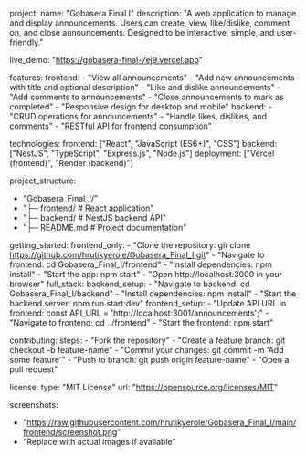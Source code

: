 project:
  name: "Gobasera Final I"
  description: "A web application to manage and display announcements. Users can create, view, like/dislike, comment on, and close announcements. Designed to be interactive, simple, and user-friendly."

  live_demo: "https://gobasera-final-7ej9.vercel.app"
  
features:
  frontend:
    - "View all announcements"
    - "Add new announcements with title and optional description"
    - "Like and dislike announcements"
    - "Add comments to announcements"
    - "Close announcements to mark as completed"
    - "Responsive design for desktop and mobile"
  backend:
    - "CRUD operations for announcements"
    - "Handle likes, dislikes, and comments"
    - "RESTful API for frontend consumption"

technologies:
  frontend: ["React", "JavaScript (ES6+)", "CSS"]
  backend: ["NestJS", "TypeScript", "Express.js", "Node.js"]
  deployment: ["Vercel (frontend)", "Render (backend)"]

project_structure:
  - "Gobasera_Final_I/"
  - "├─ frontend/       # React application"
  - "├─ backend/        # NestJS backend API"
  - "├─ README.md       # Project documentation"

getting_started:
  frontend_only:
    - "Clone the repository: git clone https://github.com/hrutikyerole/Gobasera_Final_I.git"
    - "Navigate to frontend: cd Gobasera_Final_I/frontend"
    - "Install dependencies: npm install"
    - "Start the app: npm start"
    - "Open http://localhost:3000 in your browser"
  full_stack:
    backend_setup:
      - "Navigate to backend: cd Gobasera_Final_I/backend"
      - "Install dependencies: npm install"
      - "Start the backend server: npm run start:dev"
    frontend_setup:
      - "Update API URL in frontend: const API_URL = 'http://localhost:3001/announcements';"
      - "Navigate to frontend: cd ../frontend"
      - "Start the frontend: npm start"

contributing:
  steps:
    - "Fork the repository"
    - "Create a feature branch: git checkout -b feature-name"
    - "Commit your changes: git commit -m 'Add some feature'"
    - "Push to branch: git push origin feature-name"
    - "Open a pull request"

license:
  type: "MIT License"
  url: "https://opensource.org/licenses/MIT"

screenshots:
  - "https://raw.githubusercontent.com/hrutikyerole/Gobasera_Final_I/main/frontend/screenshot.png"
  - "Replace with actual images if available"
